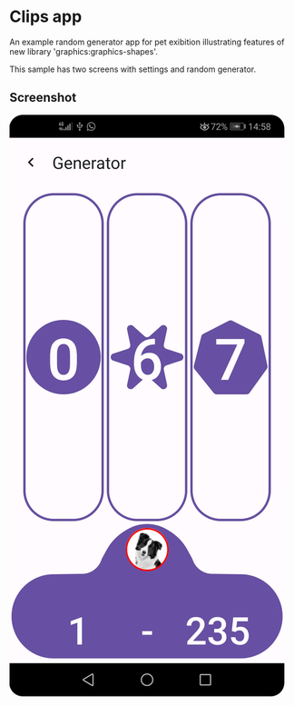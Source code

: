 # Clips app
An example random generator app for pet exibition illustrating features of new library 'graphics:graphics-shapes'.

This sample has two screens with settings and random generator.

## Screenshot

<img src="screenshots/Generator.png"/>